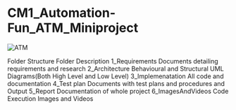 # CM1_Automation-Fun_ATM_Miniproject

![ATM](https://user-images.githubusercontent.com/94282403/142884589-3d7a8aec-31b8-4361-891c-6e10657d3440.jpg)

Folder Structure
Folder	Description
1_Requirements	Documents detailing requirements and research
2_Architecture	Behavioural and Structural UML Diagrams(Both High Level and Low Level)
3_Implemenatation	All code and documentation
4_Test plan	Documents with test plans and procedures and Output
5_Report	Documentation of whole project
6_ImagesAndVideos	Code Execution Images and Videos
